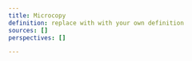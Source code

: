 ```yaml
---
title: Microcopy
definition: replace with with your own definition
sources: []
perspectives: []

---
```

